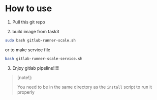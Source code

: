 # How to use

1. Pull this git repo

2. build image from task3

```bash
sudo bash gitlub-runner-scale.sh 
```

or to make service file

```bash
bash gitlab-runner-scale-service.sh
```

3. Enjoy gitlab pipeline!!!!!

> [note!]:
>
> You need to be in the same directory as the `install` script to run it properly

